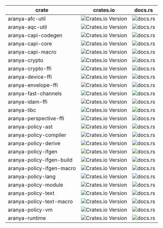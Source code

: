 | crate | crates.io | docs.rs |
| --- | --- | --- |
| aranya-afc-util | ![Crates.io Version](https://img.shields.io/crates/v/aranya-afc-util) | ![docs.rs](https://img.shields.io/docsrs/aranya-afc-util) |
| aranya-aqc-util | ![Crates.io Version](https://img.shields.io/crates/v/aranya-aqc-util) | ![docs.rs](https://img.shields.io/docsrs/aranya-aqc-util) |
| aranya-capi-codegen | ![Crates.io Version](https://img.shields.io/crates/v/aranya-capi-codegen) | ![docs.rs](https://img.shields.io/docsrs/aranya-capi-codegen) |
| aranya-capi-core | ![Crates.io Version](https://img.shields.io/crates/v/aranya-capi-core) | ![docs.rs](https://img.shields.io/docsrs/aranya-capi-core) |
| aranya-capi-macro | ![Crates.io Version](https://img.shields.io/crates/v/aranya-capi-macro) | ![docs.rs](https://img.shields.io/docsrs/aranya-capi-macro) |
| aranya-crypto | ![Crates.io Version](https://img.shields.io/crates/v/aranya-crypto) | ![docs.rs](https://img.shields.io/docsrs/aranya-crypto) |
| aranya-crypto-ffi | ![Crates.io Version](https://img.shields.io/crates/v/aranya-crypto-ffi) | ![docs.rs](https://img.shields.io/docsrs/aranya-crypto-ffi) |
| aranya-device-ffi | ![Crates.io Version](https://img.shields.io/crates/v/aranya-device-ffi) | ![docs.rs](https://img.shields.io/docsrs/aranya-device-ffi) |
| aranya-envelope-ffi | ![Crates.io Version](https://img.shields.io/crates/v/aranya-envelope-ffi) | ![docs.rs](https://img.shields.io/docsrs/aranya-envelope-ffi) |
| aranya-fast-channels | ![Crates.io Version](https://img.shields.io/crates/v/aranya-fast-channels) | ![docs.rs](https://img.shields.io/docsrs/aranya-fast-channels) |
| aranya-idam-ffi | ![Crates.io Version](https://img.shields.io/crates/v/aranya-idam-ffi) | ![docs.rs](https://img.shields.io/docsrs/aranya-idam-ffi) |
| aranya-libc | ![Crates.io Version](https://img.shields.io/crates/v/aranya-libc) | ![docs.rs](https://img.shields.io/docsrs/aranya-libc) |
| aranya-perspective-ffi | ![Crates.io Version](https://img.shields.io/crates/v/aranya-perspective-ffi) | ![docs.rs](https://img.shields.io/docsrs/aranya-perspective-ffi) |
| aranya-policy-ast | ![Crates.io Version](https://img.shields.io/crates/v/aranya-policy-ast) | ![docs.rs](https://img.shields.io/docsrs/aranya-policy-ast) |
| aranya-policy-compiler | ![Crates.io Version](https://img.shields.io/crates/v/aranya-policy-compiler) | ![docs.rs](https://img.shields.io/docsrs/aranya-policy-compiler) |
| aranya-policy-derive | ![Crates.io Version](https://img.shields.io/crates/v/aranya-policy-derive) | ![docs.rs](https://img.shields.io/docsrs/aranya-policy-derive) |
| aranya-policy-ifgen | ![Crates.io Version](https://img.shields.io/crates/v/aranya-policy-ifgen) | ![docs.rs](https://img.shields.io/docsrs/aranya-policy-ifgen) |
| aranya-policy-ifgen-build | ![Crates.io Version](https://img.shields.io/crates/v/aranya-policy-ifgen-build) | ![docs.rs](https://img.shields.io/docsrs/aranya-policy-ifgen-build) |
| aranya-policy-ifgen-macro | ![Crates.io Version](https://img.shields.io/crates/v/aranya-policy-ifgen-macro) | ![docs.rs](https://img.shields.io/docsrs/aranya-policy-ifgen-macro) |
| aranya-policy-lang | ![Crates.io Version](https://img.shields.io/crates/v/aranya-policy-lang) | ![docs.rs](https://img.shields.io/docsrs/aranya-policy-lang) |
| aranya-policy-module | ![Crates.io Version](https://img.shields.io/crates/v/aranya-policy-module) | ![docs.rs](https://img.shields.io/docsrs/aranya-policy-module) |
| aranya-policy-text | ![Crates.io Version](https://img.shields.io/crates/v/aranya-policy-text) | ![docs.rs](https://img.shields.io/docsrs/aranya-policy-text) |
| aranya-policy-text-macro | ![Crates.io Version](https://img.shields.io/crates/v/aranya-policy-text-macro) | ![docs.rs](https://img.shields.io/docsrs/aranya-policy-text-macro) |
| aranya-policy-vm | ![Crates.io Version](https://img.shields.io/crates/v/aranya-policy-vm) | ![docs.rs](https://img.shields.io/docsrs/aranya-policy-vm) |
| aranya-runtime | ![Crates.io Version](https://img.shields.io/crates/v/aranya-runtime) | ![docs.rs](https://img.shields.io/docsrs/aranya-runtime) |

